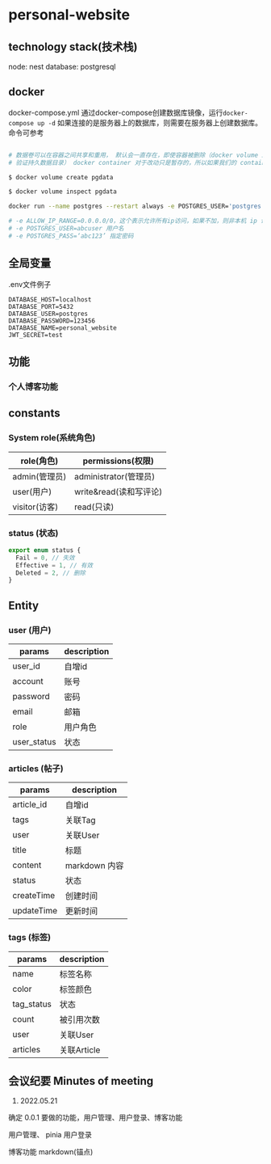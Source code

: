 # personal-website

## technology stack(技术栈)

node: nest
database: postgresql
## docker 

docker-compose.yml  通过docker-compose创建数据库镜像，运行`docker-compose up -d`
如果连接的是服务器上的数据库，则需要在服务器上创建数据库。命令可参考

```sh

# 数据卷可以在容器之间共享和重用， 默认会一直存在，即使容器被删除（docker volume inspect pgdata可查看数据卷的本地位置，
# 验证持久数据目录） docker container 对于改动只是暂存的，所以如果我们的 container 挂掉了，那么我们数据库中存储的数据就全无了

$ docker volume create pgdata

$ docker volume inspect pgdata

docker run --name postgres --restart always -e POSTGRES_USER='postgres' -e POSTGRES_PASSWORD='123456' -e ALLOW_IP_RANGE=0.0.0.0/0 -v pgdata:/var/lib/postgresql/data -p 5432:5432 -d postgres

# -e ALLOW_IP_RANGE=0.0.0.0/0，这个表示允许所有ip访问，如果不加，则非本机 ip 访问不了
# -e POSTGRES_USER=abcuser 用户名
# -e POSTGRES_PASS=‘abc123’ 指定密码
```

## 全局变量 

.env文件例子
``` 
DATABASE_HOST=localhost
DATABASE_PORT=5432
DATABASE_USER=postgres
DATABASE_PASSWORD=123456
DATABASE_NAME=personal_website
JWT_SECRET=test
```
## 功能

### 个人博客功能

## constants
### System role(系统角色)

| role(角色)    | permissions(权限)      |
| ------------- | ---------------------- |
| admin(管理员) | administrator(管理员)  |
| user(用户)    | write&read(读和写评论) |
| visitor(访客) | read(只读)             |

### status (状态)

```ts
export enum status {
  Fail = 0, // 失效
  Effective = 1, // 有效
  Deleted = 2, // 删除
}
```

## Entity

### user (用户)

| params       | description     |
| ----------   | --------------- |
| user_id      | 自增id           |
| account      | 账号             |
| password     | 密码             |
| email        | 邮箱             |
| role         | 用户角色          |
| user_status  | 状态             |
### articles (帖子)

| params     | description     |
| ---------- | --------------- |
| article_id | 自增id           |
| tags        | 关联Tag         |
| user        | 关联User        |
| title      | 标题            |
| content    | markdown 内容   |
| status    |  状态   |
| createTime | 创建时间        |
| updateTime | 更新时间        |

### tags (标签)

| params | description |
| ------ | ----------- |
| name   | 标签名称    |
| color  | 标签颜色    |
| tag_status  | 状态    |
| count  | 被引用次数    |
| user   | 关联User        |
| articles | 关联Article   |


## 会议纪要 Minutes of meeting

1. 2022.05.21

确定 0.0.1 要做的功能，用户管理、用户登录、博客功能

用户管理、
pinia 用户登录

博客功能
markdown(锚点)
